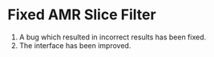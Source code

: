 # Fixed AMR Slice Filter

1. A bug which resulted in incorrect results has been fixed.
2. The interface has been improved.
